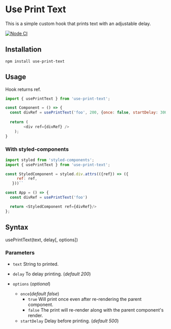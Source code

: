 # Use Print Text

This is a simple custom hook that prints text with an adjustable delay.

[![Node CI](https://github.com/M9lTHblu/use-print-text/actions/workflows/NodeCI.yml/badge.svg)](https://github.com/M9lTHblu/use-print-text/actions/workflows/NodeCI.yml)

## Installation

```
npm install use-print-text
```
## Usage
Hook returns ref.
```javascript
import { usePrintText } from 'use-print-text';

const Component = () => {
  const divRef = usePrintText('foo', 200, {once: false, startDelay: 3000})
    
  return (
        <div ref={divRef} />
    );
}
 ```
 ### With styled-components
 ```javascript
import styled from 'styled-components';
import { usePrintText } from 'use-print-text';

const StyledComponent = styled.div.attrs(({ref}) => ({
      ref: ref,
    }))``

 const App = () => {
   const divRef = usePrintText('foo')

   return <StyledComponent ref={divRef}/>
 };
 ```
 
## Syntax
usePrintText(text, delay[, options])

### Parameters
* `text` String to printed.
* `delay` To delay printing. (*default 200*)

* `options` (*optional*)
  + `once`(*default false*)
    + `true` Will print once even after re-rendering the parent component.
    + `false` The print will re-render along with the parent component's render.
  + `startDelay` Delay before printing. (*default 500*)
